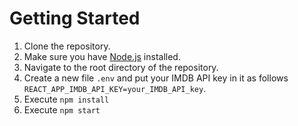 # Getting Started

1. Clone the repository.
2. Make sure you have [Node.js](https://nodejs.org/en/download) installed.
3. Navigate to the root directory of the repository.
4. Create a new file `.env` and put your IMDB API key in it as follows `REACT_APP_IMDB_API_KEY=your_IMDB_API_key`.
5. Execute `npm install`
6. Execute `npm start`